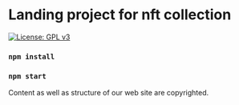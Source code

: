 # Landing project for nft collection
[![License: GPL v3](https://img.shields.io/badge/License-GPLv3-blue.svg)](https://www.gnu.org/licenses/gpl-3.0)

### `npm install`

### `npm start`

Content as well as structure of our web site are copyrighted.	
